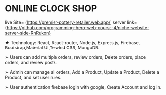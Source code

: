 # ONLINE CLOCK SHOP


live Site= (https://premier-pottery-retailer.web.app/)
server link= {https://github.com/programming-hero-web-course-4/niche-website-server-side-RnRukon}

★ Technology: React, React-router, Node.js, Express.js, Firebase, Bootstrap,Material UI,Telwind CSS, MongoDB.


➢ Users can add multiple orders, review orders, Delete orders, place orders, and review posts.

➢ Admin can manage all orders, Add a Product, Update a Product, Delete a Product,
and set user rules.

➢ User authentication firebase login with google, Create Account and log in.